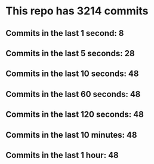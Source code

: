 # This repo has 3214 commits

## Commits in the last 1 second: 8
## Commits in the last 5 seconds: 28
## Commits in the last 10 seconds: 48
## Commits in the last 60 seconds: 48
## Commits in the last 120 seconds: 48
## Commits in the last 10 minutes: 48
## Commits in the last 1 hour: 48
